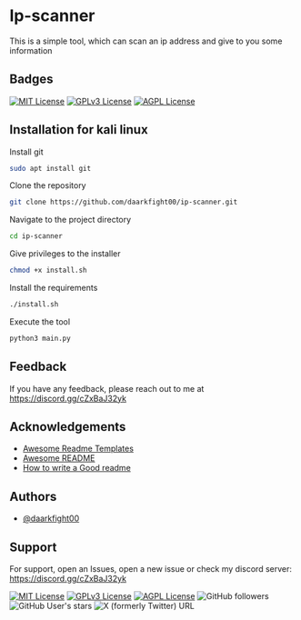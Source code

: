 # Ip-scanner

This is a simple tool, which can scan an ip address and give to you some information

## Badges

[![MIT License](https://img.shields.io/badge/License-MIT-green.svg)](https://choosealicense.com/licenses/mit/)
[![GPLv3 License](https://img.shields.io/badge/License-GPL%20v3-yellow.svg)](https://opensource.org/licenses/)
[![AGPL License](https://img.shields.io/badge/license-AGPL-blue.svg)](http://www.gnu.org/licenses/agpl-3.0)

## Installation for kali linux

Install git

```bash
sudo apt install git
```
Clone the repository

```bash
git clone https://github.com/daarkfight00/ip-scanner.git
```
Navigate to the project directory

```bash
cd ip-scanner
```

Give privileges to the installer

```bash
chmod +x install.sh
```

Install the requirements

```bash
./install.sh
```

Execute the tool

```bash
python3 main.py
```

## Feedback

If you have any feedback, please reach out to me at https://discord.gg/cZxBaJ32yk

## Acknowledgements

- [Awesome Readme Templates](https://awesomeopensource.com/project/elangosundar/awesome-README-templates)
- [Awesome README](https://github.com/matiassingers/awesome-readme)
- [How to write a Good readme](https://bulldogjob.com/news/449-how-to-write-a-good-readme-for-your-github-project)

## Authors

- [@daarkfight00](https://github.com/daarkfight00)

## Support

For support, open an Issues, open a new issue or check my discord server: https://discord.gg/cZxBaJ32yk

[![MIT License](https://img.shields.io/badge/License-MIT-green.svg)](https://choosealicense.com/licenses/mit/)
[![GPLv3 License](https://img.shields.io/badge/License-GPL%20v3-yellow.svg)](https://opensource.org/licenses/)
[![AGPL License](https://img.shields.io/badge/license-AGPL-blue.svg)](http://www.gnu.org/licenses/agpl-3.0)
![GitHub followers](https://img.shields.io/github/followers/daarkfight00)
![GitHub User's stars](https://img.shields.io/github/stars/daarkfight00)
![X (formerly Twitter) URL](https://img.shields.io/twitter/url?url=https%3A%2F%2Ftwitter.com%2Fdaark_fighter)

